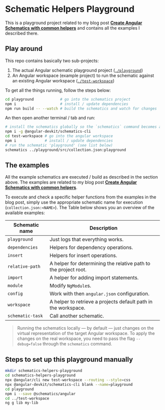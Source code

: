 # Schematic Helpers Playground

This is a playground project related to my blog post [**Create Angular Schematics with common helpers**](https://d-koppenhagen.de/blog/2020-09-angular-schematics-common-helpers) and contains all the examples I described there.

## Play around

This repo contains basically two sub-projects:

1. The actual Angular schematic playground project ([`./playground`](./playground))
2. An Angular workspace (example project) to run the schematic against an existing Angular workspace ([`./test-workspace`](./test-workspace))

To get all the things running, follow the steps below:

```bash
cd playground            # go into the schematics project
npm i                    # install / update dependencies
npm run build -- --watch # build the schematics and watch for changes
```

An then open another terminal / tab and run:

```bash
# install the schematics globally so the `schematics` command becomes available
npm i -g @angular-devkit/schematics-cli
cd test-workspace # go into the angular workspace
npm i             # install / update dependencies
# run the schematic 'playground' (see list below)
schematics ../playground/src/collection.json:playground
```

## The examples

All the example schematics are executed / build as described in the section above.
The examples are related to my blog post [**Create Angular Schematics with common helpers**](https://d-koppenhagen.de/blog/2020-09-angular-schematics-common-helpers).

To execute and check a specific helper functions from the examples in the blog post, simply use the appropriate schematic name for execution (`collection.json:<NAME>`).
The Table below shows you an overview of the available examples:

| Schematic name   | Description                                                     |
| ---------------- | --------------------------------------------------------------- |
| `playground`     | Just logs that everything works.                                |
| `dependencies`   | Helpers for dependency operations.                              |
| `insert`         | Helpers for insert operations.                                  |
| `relative-path`  | A helper for determining the relative path to the project root. |
| `import`         | A helper for adding import statements.                          |
| `module`         | Modify `NgModule`s.                                             |
| `config`         | Work with then `angular.json` configuration.                    |
| `workspace`      | A helper to retrieve a projects default path in the workspace.  |
| `schematic-task` | Call another schematic.                                         |

> Running the schematics locally — by default — just changes on the virtual representation of the target Angular workspace.
> To apply the changes on the real workspace, you need to pass the flag `--debug=false` through the `schematics` command.

## Steps to set up this playground manually

```bash
mkdir schematics-helpers-playground
cd schematics-helpers-playground
npx @angular/cli new test-workspace --routing --style=css
npx @angular-devkit/schematics-cli blank --name=playground
cd playground
npm i --save @schematics/angular
cd ../test-workspace
ng g lib my-lib
```

